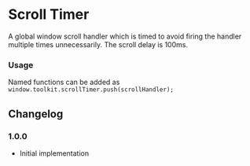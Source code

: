 Scroll Timer
============

A global window scroll handler which is timed to avoid firing the handler multiple times unnecessarily. The scroll delay is 100ms.

### Usage

Named functions can be added as ```window.toolkit.scrollTimer.push(scrollHandler);```

## Changelog

### 1.0.0
 - Initial implementation
